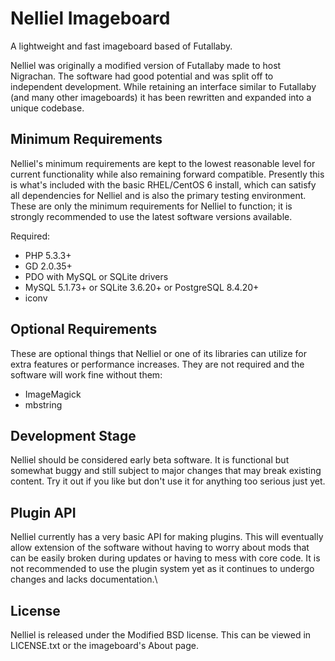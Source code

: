 # Nelliel Imageboard #

A lightweight and fast imageboard based of Futallaby.

Nelliel was originally a modified version of Futallaby made to host Nigrachan. The software had good potential and was split off to
 independent development. While retaining an interface similar to Futallaby (and many other imageboards) it has been rewritten and
 expanded into a unique codebase.

## Minimum Requirements ##
Nelliel's minimum requirements are kept to the lowest reasonable level for current functionality while also remaining forward compatible.
Presently this is what's included with the basic RHEL/CentOS 6 install, which can satisfy all dependencies for Nelliel and is also the primary
 testing environment. These are only the minimum requirements for Nelliel to function; it is strongly recommended to use the latest
 software versions available.

Required:

- PHP 5.3.3+
- GD 2.0.35+
- PDO with MySQL or SQLite drivers
- MySQL 5.1.73+ or SQLite 3.6.20+ or PostgreSQL 8.4.20+
- iconv

## Optional Requirements ##
These are optional things that Nelliel or one of its libraries can utilize for extra features or performance increases. They are not
 required and the software will work fine without them:

- ImageMagick
- mbstring

## Development Stage ##
Nelliel should be considered early beta software. It is functional but somewhat buggy and still subject to major changes that
 may break existing content. Try it out if you like but don't use it for anything too serious just yet.

## Plugin API ##
Nelliel currently has a very basic API for making plugins. This will eventually allow extension of the software without having to worry about
 mods that can be easily broken during updates or having to mess with core code. It is not recommended to use
 the plugin system yet as it continues to undergo changes and lacks documentation.\

## License ##
Nelliel is released under the Modified BSD license. This can be viewed in LICENSE.txt or the imageboard's About page.